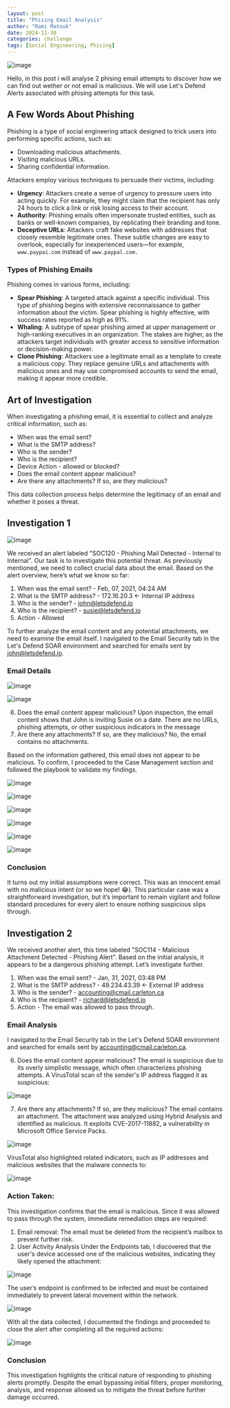 ```yaml
---
layout: post
title: "Phising Email Analysis"
author: "Rami Matouk"
date: 2024-11-30
categories: challenge
tags: [Social Engineering, Phising]
---
```


![image](https://github.com/user-attachments/assets/d72955a9-f771-4f2c-9103-7826e8e8e203)

Hello, in this post i will analyse 2 phising email attempts to discover how we can find out wether or not email is malicious. We will use Let's Defend Alerts associated with phising attempts for this task.

## A Few Words About Phishing

Phishing is a type of social engineering attack designed to trick users into performing specific actions, such as:
- Downloading malicious attachments.
- Visiting malicious URLs.
- Sharing confidential information.

Attackers employ various techniques to persuade their victims, including:
- **Urgency**: Attackers create a sense of urgency to pressure users into acting quickly. For example, they might claim that the recipient has only 24 hours to click a link or risk losing access to their account.
- **Authority**: Phishing emails often impersonate trusted entities, such as banks or well-known companies, by replicating their branding and tone.
- **Deceptive URLs**: Attackers craft fake websites with addresses that closely resemble legitimate ones. These subtle changes are easy to overlook, especially for inexperienced users—for example, `www.paypai.com` instead of `www.paypal.com.`

### Types of Phishing Emails
Phishing comes in various forms, including:
- **Spear Phishing**: A targeted attack against a specific individual. This type of phishing begins with extensive reconnaissance to gather information about the victim. Spear phishing is highly effective, with success rates reported as high as 91%.
- **Whaling**: A subtype of spear phishing aimed at upper management or high-ranking executives in an organization. The stakes are higher, as the attackers target individuals with greater access to sensitive information or decision-making power.
- **Clone Phishing**: Attackers use a legitimate email as a template to create a malicious copy. They replace genuine URLs and attachments with malicious ones and may use compromised accounts to send the email, making it appear more credible.

## Art of Investigation
When investigating a phishing email, it is essential to collect and analyze critical information, such as:
- When was the email sent?
- What is the SMTP address?
- Who is the sender?
- Who is the recipient?
- Device Action - allowed or blocked?
- Does the email content appear malicious?
- Are there any attachments? If so, are they malicious?

This data collection process helps determine the legitimacy of an email and whether it poses a threat.

## Investigation 1
![image](https://github.com/user-attachments/assets/1a6bf323-2c83-4449-bee2-597a34accb1b)

We received an alert labeled "SOC120 - Phishing Mail Detected - Internal to Internal". Our task is to investigate this potential threat. As previously mentioned, we need to collect crucial data about the email. Based on the alert overview, here’s what we know so far:
1. When was the email sent? - Feb, 07, 2021, 04:24 AM
2. What is the SMTP address? - 172.16.20.3 <- Internal IP address
3. Who is the sender? - john@letsdefend.io
4. Who is the recipient? - susie@letsdefend.io
5. Action - Allowed

To further analyze the email content and any potential attachments, we need to examine the email itself. I navigated to the Email Security tab in the Let's Defend SOAR environment and searched for emails sent by john@letsdefend.io.

### Email Details

![image](https://github.com/user-attachments/assets/e1f60e70-1853-48f4-a42a-db07480111cf)


![image](https://github.com/user-attachments/assets/1ff34442-2063-47c3-b1ff-b7262c81edc3)

6. Does the email content appear malicious?
Upon inspection, the email content shows that John is inviting Susie on a date. There are no URLs, phishing attempts, or other suspicious indicators in the message
7. Are there any attachments? If so, are they malicious?
No, the email contains no attachments.

Based on the information gathered, this email does not appear to be malicious. To confirm, I proceeded to the Case Management section and followed the playbook to validate my findings.

![image](https://github.com/user-attachments/assets/4cdebf4a-db38-4878-ae18-9cb63e8578ce)

![image](https://github.com/user-attachments/assets/4e9d4a0e-29fa-4bec-a0e2-bc062030dfe2)

![image](https://github.com/user-attachments/assets/ce354298-1c80-48eb-9c99-5614a8fead6c)

![image](https://github.com/user-attachments/assets/464f3f22-204b-401b-91e1-451f2fd411e1)

![image](https://github.com/user-attachments/assets/b10ee387-29e5-44f1-bdc8-8c8a39af53de)

![image](https://github.com/user-attachments/assets/badf7591-2e4e-428e-bca5-2318d7eb5116)

### Conclusion
It turns out my initial assumptions were correct. This was an innocent email with no malicious intent (or so we hope! 😂). This particular case was a straightforward investigation, but it’s important to remain vigilant and follow standard procedures for every alert to ensure nothing suspicious slips through.

## Investigation 2
We received another alert, this time labeled "SOC114 - Malicious Attachment Detected - Phishing Alert". Based on the initial analysis, it appears to be a dangerous phishing attempt. Let’s investigate further.
1. When was the email sent? - Jan, 31, 2021, 03:48 PM
2. What is the SMTP address? - 49.234.43.39 <- External IP address
3. Who is the sender? - accounting@cmail.carleton.ca
4. Who is the recipient? - richard@letsdefend.io
5. Action - The email was allowed to pass through.

### Email Analysis
I navigated to the Email Security tab in the Let's Defend SOAR environment and searched for emails sent by accounting@cmail.carleton.ca.

6. Does the email content appear malicious?
The email is suspicious due to its overly simplistic message, which often characterizes phishing attempts.
A VirusTotal scan of the sender's IP address flagged it as suspicious:

![image](https://github.com/user-attachments/assets/80da3a9f-df15-4b22-9a1d-a5fb12917f10)

7. Are there any attachments? If so, are they malicious?
The email contains an attachment. The attachment was analyzed using Hybrid Analysis and identified as malicious. It exploits CVE-2017-11882, a vulnerability in Microsoft Office Service Packs.

![image](https://github.com/user-attachments/assets/ffb96cc9-9239-4f8d-a476-e21fea7d1cb8)

VirusTotal also highlighted related indicators, such as IP addresses and malicious websites that the malware connects to:

![image](https://github.com/user-attachments/assets/4a19df3a-966b-4467-8b18-914de9325731)

### Action Taken:
This investigation confirms that the email is malicious. Since it was allowed to pass through the system, immediate remediation steps are required:
1. Email removal: The email must be deleted from the recipient’s mailbox to prevent further risk.
2. User Activity Analysis
Under the Endpoints tab, I discovered that the user's device accessed one of the malicious websites, indicating they likely opened the attachment:

![image](https://github.com/user-attachments/assets/6ce534a8-0cd2-452a-8da4-a9758914cd1c)

The user’s endpoint is confirmed to be infected and must be contained immediately to prevent lateral movement within the network.

![image](https://github.com/user-attachments/assets/b06a86f2-0b7a-4e68-b90c-3e988415c8dc)

With all the data collected, I documented the findings and proceeded to close the alert after completing all the required actions:

![image](https://github.com/user-attachments/assets/8f880913-71e0-4ae8-b623-a38131f36026)

### Conclusion
This investigation highlights the critical nature of responding to phishing alerts promptly. Despite the email bypassing initial filters, proper monitoring, analysis, and response allowed us to mitigate the threat before further damage occurred.
